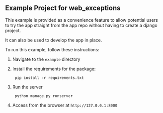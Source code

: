 ## Example Project for web_exceptions

This example is provided as a convenience feature to allow potential users to try the app straight from the app repo without having to create a django project.

It can also be used to develop the app in place.

To run this example, follow these instructions:

1. Navigate to the `example` directory
2. Install the requirements for the package:
		
		pip install -r requirements.txt
		
3. Run the server

		python manage.py runserver
		
4. Access from the browser at `http://127.0.0.1:8000`

